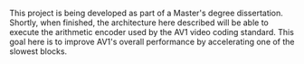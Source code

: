 This project is being developed as part of a Master's degree dissertation. Shortly, when finished, the architecture here described will be able to execute the arithmetic encoder used by the AV1 video coding standard. This goal here is to improve AV1's overall performance by accelerating one of the slowest blocks.
